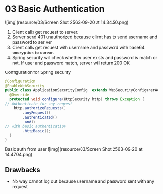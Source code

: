 # 03 Basic Authentication
![img](resource/03/Screen Shot 2563-09-20 at 14.34.50.png)
1. Client calls get request to server.
2. Server send 401 unauthorized because client has to send username and password to ser ver
3. Client calls get request with username and password with base64 encryption to server.
4. Spring security will check whether user exists and password is match or not. If user and password match, server will return 200 OK.

Configuration for Spring security
```java
@Configuration
@EnableWebSecurity
public class ApplicationSecurityConfig  extends WebSecurityConfigurerAdapter {
  @Override
  protected void configure(HttpSecurity http) throws Exception {
// Authenticate for any request
    http.authorizeRequests()
        .anyRequest()
        .authenticated()
        .and()
// with basic authentication
        .httpBasic();
  }
}
```

Basic auth from user
![img](resource/03/Screen Shot 2563-09-20 at 14.47.04.png)

## Drawbacks
- No way cannot log out because username and password sent with any request